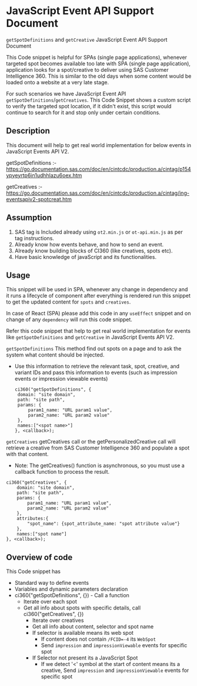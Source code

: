 # JavaScript Event API Support Document

`getSpotDefinitions` and `getCreative` JavaScript Event API Support Document

This Code snippet is helpful for SPAs (single page applications), whenever targeted spot becomes available too late with SPA (single page application), application looks for a spot/creative to deliver using SAS Customer Intelligence 360. This is similar to the old days when some content would be loaded onto a website at a very late stage.

For such scenarios we have JavaScript Event API `getSpotDefinitions`/`getCreatives`. 
This Code Snippet shows a custom script to verify the targeted spot location, if it didn't exist, this script would continue to search for it and stop only under certain conditions. 

## Description

This document will help to get real world implementation for below events in JavaScript Events API V2.

getSpotDefinitions :- https://go.documentation.sas.com/doc/en/cintcdc/production.a/cintag/p154ypyeyrtp6in1udhhlazu6oex.htm

getCreatives :- https://go.documentation.sas.com/doc/en/cintcdc/production.a/cintag/ing-eventsapiv2-spotcreat.htm

## Assumption

1.  SAS tag is Included already using `ot2.min.js` or `ot-api.min.js` as per tag instructions.
2.  Already know how events behave, and how to send an event.
3.  Already know building blocks of CI360 (like creatives, spots etc).
4.  Have basic knowledge of javaScript and its functionalities.

## Usage

This snippet will be used in SPA, whenever any change in dependency and it runs a lifecycle of component after everything is rendered run this snippet to get the updated content for `spots` and `creatives`.

In case of React (SPA) please add this code in any `useEffect` snippet and on change of any `dependency` will run this code snippet. 

Refer this code snippet that help to get real world implementation for events like `getSpotDefinitions` and `getCreative` in JavaScript Events API V2.

`getSpotDefinitions` This method find out spots on a page and to ask the system what content should be injected.

- Use this information to retrieve the relevant task, spot, creative, and variant IDs and pass this information to events (such as impression events or impression viewable events)

  ```
  ci360("getSpotDefinitions", {
   domain: "site domain",
   path: "site path",
   params: {
       param1_name: "URL param1 value",
       param2_name: "URL param2 value"
   },
   names:["<spot name>"]
  }, <callback>);

  ```

`getCreatives` getCreatives call or the getPersonalizedCreative call will retrieve a creative from SAS Customer Intelligence 360 and populate a spot with that content.

- Note: The getCreatives() function is asynchronous, so you must use a callback function to process the result.

```
ci360("getCreatives", {
    domain: "site domain",
    path: "site path",
    params: {
        param1_name: "URL param1 value",
        param2_name: "URL param2 value"
    },
    attributes:{
        "spot_name": {spot_attribute_name: "spot attribute value"}
    },
    names:["spot name"]
}, <callback>);

```

## Overview of code

This Code snippet has

- Standard way to define events
- Variables and dynamic parameters declaration
- ci360("getSpotDefinitions", {}) - Call a function
  - Iterate over each spot
  - Get all info about spots with specific details, call ci360("getCreatives", {})
    - Iterate over creatives
    - Get all info about content, selector and spot name
    - If selector is available means its web spot
      - If content does not contain `/FCID=-4` its `WebSpot`
      - Send `impression` and `impressionViewable` events for specific spot
    - If Selector not present its a JavaScript Spot
      - If we detect '<' symbol at the start of content means its a creative, Send `impression` and `impressionViewable` events for specific spot
